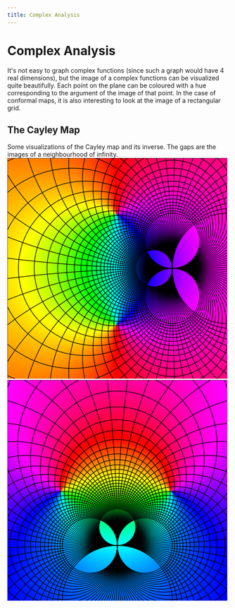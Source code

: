 ```yaml
---
title: Complex Analysis
---
```


<h1> Complex Analysis </h1>
It's not easy to graph complex functions (since such a graph would have 4 real dimensions), but the image of a complex functions can be visualized quite beautifully.
Each point on the plane can be coloured with a hue corresponding to the argument of the image of that point. 
In the case of conformal maps, it is also interesting to look at the image of a rectangular grid.

<h2> The Cayley Map </h2>
Some visualizations of the Cayley map and its inverse. 
The gaps are the images of a neighbourhood of infinity.

<img src="\images\complex\cayley_map.png">
<img src="\images\complex\cayley_map_inverse.png">
